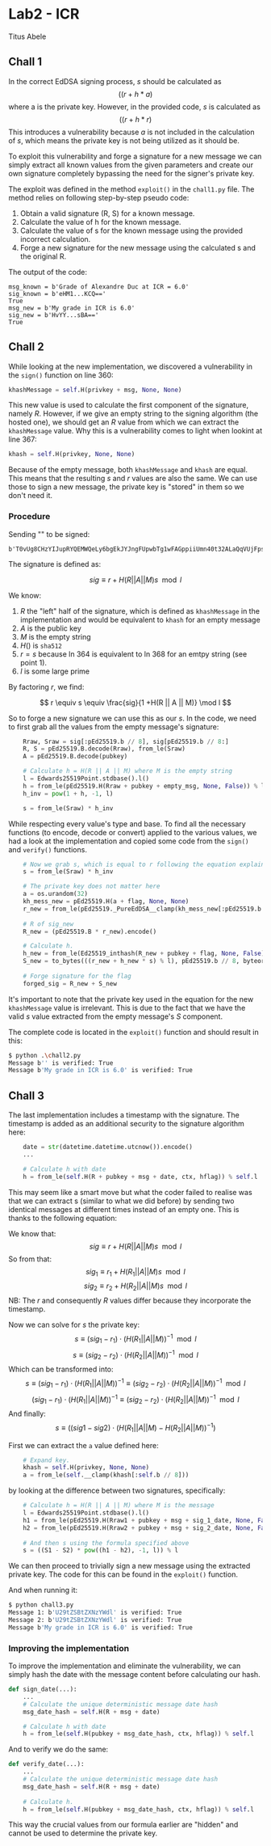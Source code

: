 # Lab2 - ICR
Titus Abele

## Chall 1 

In the correct EdDSA signing process, $s$ should be calculated as $$((r + h * a) % self.l)$$ where a is the private key. However, in the provided code, $s$ is calculated as $$((r + h * r) % self.l)$$ This introduces a vulnerability because $a$ is not included in the calculation of $s$, which means the private key is not being utilized as it should be.

To exploit this vulnerability and forge a signature for a new message we can simply extract all known values from the given parameters and create our own signature completely bypassing the need for the signer's private key.

The exploit was defined in the method `exploit()` in the `chall1.py` file. The method relies on following step-by-step pseudo code:
    
1. Obtain a valid signature (R, S) for a known message.
2. Calculate the value of h for the known message.
3. Calculate the value of s for the known message using the provided incorrect calculation.
4. Forge a new signature for the new message using the calculated s and the original R.

The output of the code:
```
msg_known = b'Grade of Alexandre Duc at ICR = 6.0'
sig_known = b'eHM1...KCQ=='
True
msg_new = b'My grade in ICR is 6.0'
sig_new = b'HvYY...sBA=='
True
```

## Chall 2

While looking at the new implementation, we discovered a vulnerability in the `sign()` function on line 360:
```py
khashMessage = self.H(privkey + msg, None, None)
```
This new value is used to calculate the first component of the signature, namely $R$. However, if we give an empty string to the signing algorithm (the hosted one), we should get an $R$ value from which we can extract the `khashMessage` value. Why this is a vulnerability comes to light when lookint at line 367:
```py
khash = self.H(privkey, None, None)
```
Because of the empty message, both `khashMessage` and `khash` are equal. This means that the resulting $s$ and $r$ values are also the same. We can use those to sign a new message, the private key is "stored" in them so we don't need it.  

### Procedure

Sending "" to be signed:
```
b'T0vUg8CHzYIJupRYQEMWQeLy6bgEkJYJngFUpwbTg1wFAGppiiUmn40t32ALaQqVUjFpsGgBtQWyJQnSeVTOBA=='
```

The signature is defined as:

$$ sig \equiv r + H(R || A || M)s \mod l $$

We know:
1. $R$ the "left" half of the signature, which is defined as `khashMessage` in the implementation and would be equivalent to `khash` for an empty message
2. $A$ is the public key
3. $M$ is the empty string
4. $H()$ is `sha512`
5. $r = s$ because ln 364 is equivalent to ln 368 for an emtpy string (see point 1).
6. $l$ is some large prime

By factoring $r$, we find:

$$ r \equiv s \equiv \frac{sig}{1 +H(R || A || M)} \mod l $$

So to forge a new signature we can use this as our $s$. In the code, we need to first grab all the values from the empty message's signature:

```py
    Rraw, Sraw = sig[:pEd25519.b // 8], sig[pEd25519.b // 8:]
    R, S = pEd25519.B.decode(Rraw), from_le(Sraw)
    A = pEd25519.B.decode(pubkey)

    # Calculate h = H(R || A || M) where M is the empty string
    l = Edwards25519Point.stdbase().l()
    h = from_le(pEd25519.H(Rraw + pubkey + empty_msg, None, False)) % l
    h_inv = pow(1 + h, -1, l)

    s = from_le(Sraw) * h_inv
```

While respecting every value's type and base. To find all the necessary functions (to encode, decode or convert) applied to the various values, we had a look at the implementation and copied some code from the `sign()` and `verify()` functions.

```py
    # Now we grab s, which is equal to r following the equation explained in point 6
    s = from_le(Sraw) * h_inv

    # The private key does not matter here
    a = os.urandom(32)
    kh_mess_new = pEd25519.H(a + flag, None, None)
    r_new = from_le(pEd25519._PureEdDSA__clamp(kh_mess_new[:pEd25519.b // 8])) % l
    
    # R of sig_new
    R_new = (pEd25519.B * r_new).encode()

    # Calculate h.
    h_new = from_le(Ed25519_inthash(R_new + pubkey + flag, None, False)) % l
    S_new = to_bytes(((r_new + h_new * s) % l), pEd25519.b // 8, byteorder="little")
 
    # Forge signature for the flag
    forged_sig = R_new + S_new 
```
It's important to note that the private key used in the equation for the new `khashMessage` value is irrelevant. This is due to the fact that we have the valid $s$ value extracted from the empty message's $S$ component.

The complete code is located in the `exploit()` function and should result in this:
```bash
$ python .\chall2.py
Message b'' is verified: True
Message b'My grade in ICR is 6.0' is verified: True
```
## Chall 3
The last implementation includes a timestamp with the signature. The timestamp is added as an additional security to the signature algorithm here:
```py
    date = str(datetime.datetime.utcnow()).encode()
    ...

    # Calculate h with date
    h = from_le(self.H(R + pubkey + msg + date, ctx, hflag)) % self.l
```
This may seem like a smart move but what the coder failed to realise was that we can extract s (similar to what we did before) by sending two identical messages at different times instead of an empty one. This is thanks to the following equation:

We know that:
$$ sig \equiv r + H(R || A || M)s \mod l $$
So from that:
$$ sig_1 \equiv r_1​ + H(R_1​ || A || M)s \mod l$$
$$ sig_2 \equiv r_2 + H(R_2 || A || M)s \mod l$$
NB: The $r$ and consequently $R$ values differ because they incorporate the timestamp.

Now we can solve for $s$ the private key:
$$ s \equiv (sig_1 - r_1) \cdot (H(R_1​ || A || M))^{-1} \mod l $$
$$ s \equiv (sig_2 - r_2) \cdot (H(R_2 || A || M))^{-1} \mod l $$
Which can be transformed into:
$$ s \equiv (sig_1 - r_1) \cdot (H(R_1​ || A || M))^{-1} \equiv (sig_2 - r_2) \cdot (H(R_2 || A || M))^{-1} \mod l $$
$$ (sig_1 - r_1) \cdot (H(R_1​ || A || M))^{-1} \equiv (sig_2 - r_2) \cdot (H(R_2 || A || M))^{-1} \mod l $$
And finally:
$$ s \equiv ((sig1 - sig2) \cdot (H(R_1​ || A || M) - H(R_2 || A || M))^{-1})$$

First we can extract the `a` value defined here:
```py
    # Expand key.
    khash = self.H(privkey, None, None)
    a = from_le(self.__clamp(khash[:self.b // 8]))
```
by looking at the difference between two signatures, specifically:
```py
    # Calculate h = H(R || A || M) where M is the message
    l = Edwards25519Point.stdbase().l()
    h1 = from_le(pEd25519.H(Rraw1 + pubkey + msg + sig_1_date, None, False)) % l
    h2 = from_le(pEd25519.H(Rraw2 + pubkey + msg + sig_2_date, None, False)) % l
    
    # And then s using the formula specified above
    s = ((S1 - S2) * pow((h1 - h2), -1, l)) % l
```
We can then proceed to trivially sign a new message using the extracted private key.
The code for this can be found in the `exploit()` function.

And when running it:
```bash
$ python chall3.py
Message 1: b'U29tZSBtZXNzYWdl' is verified: True
Message 2: b'U29tZSBtZXNzYWdl' is verified: True
Message b'My grade in ICR is 6.0' is verified: True
```

### Improving the implementation
To improve the implementation and eliminate the vulnerability, we can simply hash the date with the message content before calculating our hash. 
```py
def sign_date(...):
    ...
    # Calculate the unique deterministic message date hash
    msg_date_hash = self.H(R + msg + date)

    # Calculate h with date
    h = from_le(self.H(pubkey + msg_date_hash, ctx, hflag)) % self.l
```
And to verify we do the same:
```py
def verify_date(...):
    ...
    # Calculate the unique deterministic message date hash
    msg_date_hash = self.H(R + msg + date)
    
    # Calculate h.
    h = from_le(self.H(pubkey + msg_date_hash, ctx, hflag)) % self.l
```
This way the crucial values from our formula earlier are "hidden" and cannot be used to determine the private key. 